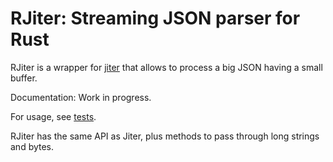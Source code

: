 # RJiter: Streaming JSON parser for Rust

RJiter is a wrapper for [jiter](https://github.com/pydantic/jiter) that allows to process a big JSON having a small buffer.

Documentation: Work in progress.

For usage, see [tests](https://github.com/olpa/streaming_json/tree/master/rjiter/tests).

RJiter has the same API as Jiter, plus methods to pass through long strings and bytes.
